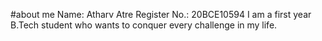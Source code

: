 #about me
Name: Atharv Atre
Register No.: 20BCE10594
I am a first year B.Tech student who wants to conquer every challenge in my life.
